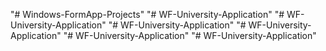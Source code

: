 "# Windows-FormApp-Projects" 
"# WF-University-Application" 
"# WF-University-Application" 
"# WF-University-Application" 
"# WF-University-Application" 
"# WF-University-Application" 
"# WF-University-Application" 
